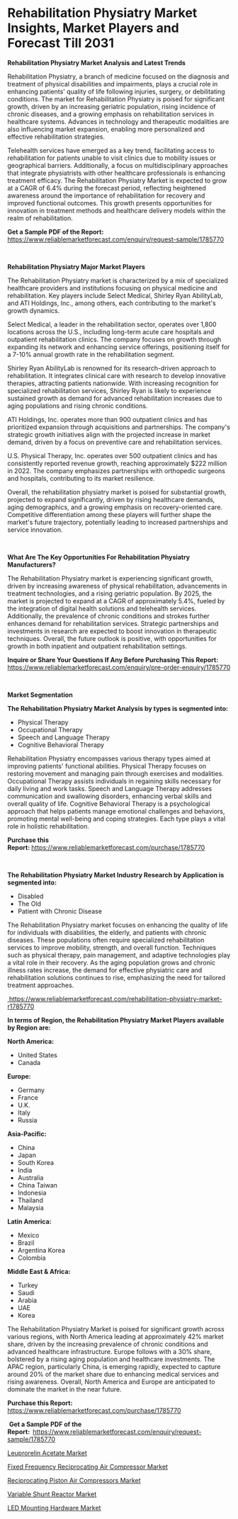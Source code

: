 <p><h1>Rehabilitation Physiatry Market Insights, Market Players and Forecast Till 2031</h1></p><p><strong>Rehabilitation Physiatry Market Analysis and Latest Trends</strong></p>
<p><p>Rehabilitation Physiatry, a branch of medicine focused on the diagnosis and treatment of physical disabilities and impairments, plays a crucial role in enhancing patients' quality of life following injuries, surgery, or debilitating conditions. The market for Rehabilitation Physiatry is poised for significant growth, driven by an increasing geriatric population, rising incidence of chronic diseases, and a growing emphasis on rehabilitation services in healthcare systems. Advances in technology and therapeutic modalities are also influencing market expansion, enabling more personalized and effective rehabilitation strategies.</p><p>Telehealth services have emerged as a key trend, facilitating access to rehabilitation for patients unable to visit clinics due to mobility issues or geographical barriers. Additionally, a focus on multidisciplinary approaches that integrate physiatrists with other healthcare professionals is enhancing treatment efficacy. The Rehabilitation Physiatry Market is expected to grow at a CAGR of 6.4% during the forecast period, reflecting heightened awareness around the importance of rehabilitation for recovery and improved functional outcomes. This growth presents opportunities for innovation in treatment methods and healthcare delivery models within the realm of rehabilitation.</p></p>
<p><strong>Get a Sample PDF of the Report:&nbsp;</strong> <a href="https://www.reliablemarketforecast.com/enquiry/request-sample/1785770?utm_campaign=1080&utm_medium=2&utm_source=Github&utm_content=ia&utm_term=09102024&utm_id=rehabilitation-physiatry">https://www.reliablemarketforecast.com/enquiry/request-sample/1785770</a></p>
<p>&nbsp;</p>
<p><strong>Rehabilitation Physiatry Major Market Players</strong></p>
<p><p>The Rehabilitation Physiatry market is characterized by a mix of specialized healthcare providers and institutions focusing on physical medicine and rehabilitation. Key players include Select Medical, Shirley Ryan AbilityLab, and ATI Holdings, Inc., among others, each contributing to the market's growth dynamics.</p><p>Select Medical, a leader in the rehabilitation sector, operates over 1,800 locations across the U.S., including long-term acute care hospitals and outpatient rehabilitation clinics. The company focuses on growth through expanding its network and enhancing service offerings, positioning itself for a 7-10% annual growth rate in the rehabilitation segment.</p><p>Shirley Ryan AbilityLab is renowned for its research-driven approach to rehabilitation. It integrates clinical care with research to develop innovative therapies, attracting patients nationwide. With increasing recognition for specialized rehabilitation services, Shirley Ryan is likely to experience sustained growth as demand for advanced rehabilitation increases due to aging populations and rising chronic conditions.</p><p>ATI Holdings, Inc. operates more than 900 outpatient clinics and has prioritized expansion through acquisitions and partnerships. The company's strategic growth initiatives align with the projected increase in market demand, driven by a focus on preventive care and rehabilitation services.</p><p>U.S. Physical Therapy, Inc. operates over 500 outpatient clinics and has consistently reported revenue growth, reaching approximately $222 million in 2022. The company emphasizes partnerships with orthopedic surgeons and hospitals, contributing to its market resilience.</p><p>Overall, the rehabilitation physiatry market is poised for substantial growth, projected to expand significantly, driven by rising healthcare demands, aging demographics, and a growing emphasis on recovery-oriented care. Competitive differentiation among these players will further shape the market's future trajectory, potentially leading to increased partnerships and service innovation.</p></p>
<p>&nbsp;</p>
<p><strong>What Are The Key Opportunities For Rehabilitation Physiatry Manufacturers?</strong></p>
<p><p>The Rehabilitation Physiatry market is experiencing significant growth, driven by increasing awareness of physical rehabilitation, advancements in treatment technologies, and a rising geriatric population. By 2025, the market is projected to expand at a CAGR of approximately 5.4%, fueled by the integration of digital health solutions and telehealth services. Additionally, the prevalence of chronic conditions and strokes further enhances demand for rehabilitation services. Strategic partnerships and investments in research are expected to boost innovation in therapeutic techniques. Overall, the future outlook is positive, with opportunities for growth in both inpatient and outpatient rehabilitation settings.</p></p>
<p><strong>Inquire or Share Your Questions If Any Before Purchasing This Report:</strong> <a href="https://www.reliablemarketforecast.com/enquiry/pre-order-enquiry/1785770?utm_campaign=1080&utm_medium=2&utm_source=Github&utm_content=ia&utm_term=09102024&utm_id=rehabilitation-physiatry">https://www.reliablemarketforecast.com/enquiry/pre-order-enquiry/1785770</a></p>
<p>&nbsp;</p>
<p><strong>Market Segmentation</strong></p>
<p><strong>The Rehabilitation Physiatry Market Analysis by types is segmented into:</strong></p>
<p><ul><li>Physical Therapy</li><li>Occupational Therapy</li><li>Speech and Language Therapy</li><li>Cognitive Behavioral Therapy</li></ul></p>
<p><p>Rehabilitation Physiatry encompasses various therapy types aimed at improving patients' functional abilities. Physical Therapy focuses on restoring movement and managing pain through exercises and modalities. Occupational Therapy assists individuals in regaining skills necessary for daily living and work tasks. Speech and Language Therapy addresses communication and swallowing disorders, enhancing verbal skills and overall quality of life. Cognitive Behavioral Therapy is a psychological approach that helps patients manage emotional challenges and behaviors, promoting mental well-being and coping strategies. Each type plays a vital role in holistic rehabilitation.</p></p>
<p><strong>Purchase this Report:&nbsp;</strong><a href="https://www.reliablemarketforecast.com/purchase/1785770?utm_campaign=1080&utm_medium=2&utm_source=Github&utm_content=ia&utm_term=09102024&utm_id=rehabilitation-physiatry">https://www.reliablemarketforecast.com/purchase/1785770</a></p>
<p>&nbsp;</p>
<p><strong>The Rehabilitation Physiatry Market Industry Research by Application is segmented into:</strong></p>
<p><ul><li>Disabled</li><li>The Old</li><li>Patient with Chronic Disease</li></ul></p>
<p><p>The Rehabilitation Physiatry market focuses on enhancing the quality of life for individuals with disabilities, the elderly, and patients with chronic diseases. These populations often require specialized rehabilitation services to improve mobility, strength, and overall function. Techniques such as physical therapy, pain management, and adaptive technologies play a vital role in their recovery. As the aging population grows and chronic illness rates increase, the demand for effective physiatric care and rehabilitation solutions continues to rise, emphasizing the need for tailored treatment approaches.</p></p>
<p><a href="https://www.reliablemarketforecast.com/rehabilitation-physiatry-market-r1785770?utm_campaign=1080&utm_medium=2&utm_source=Github&utm_content=ia&utm_term=09102024&utm_id=rehabilitation-physiatry">&nbsp;https://www.reliablemarketforecast.com/rehabilitation-physiatry-market-r1785770</a></p>
<p><strong>In terms of Region, the Rehabilitation Physiatry Market Players available by Region are:</strong></p>
<p>
    <p> <strong> North America: </strong>
        <ul>
            <li>United States</li>
            <li>Canada</li>
        </ul>
        </p> 
    <p> <strong> Europe: </strong>
        <ul>
            <li>Germany</li>
            <li>France</li>
            <li>U.K.</li>
            <li>Italy</li>
            <li>Russia</li>
        </ul>
        </p> 
    <p> <strong> Asia-Pacific: </strong>
        <ul>
            <li>China</li>
            <li>Japan</li>
            <li>South Korea</li>
            <li>India</li>
            <li>Australia</li>
            <li>China Taiwan</li>
            <li>Indonesia</li>
            <li>Thailand</li>
            <li>Malaysia</li>
        </ul>
        </p> 
    <p> <strong> Latin America: </strong>
        <ul>
            <li>Mexico</li>
            <li>Brazil</li>
            <li>Argentina Korea</li>
            <li>Colombia</li>
        </ul>
        </p> 
    <p> <strong> Middle East & Africa: </strong>
        <ul>
            <li>Turkey</li>
            <li>Saudi</li>
            <li>Arabia</li>
            <li>UAE</li>
            <li>Korea</li>
        </ul>
    </p>
    </p>
<p><p>The Rehabilitation Physiatry Market is poised for significant growth across various regions, with North America leading at approximately 42% market share, driven by the increasing prevalence of chronic conditions and advanced healthcare infrastructure. Europe follows with a 30% share, bolstered by a rising aging population and healthcare investments. The APAC region, particularly China, is emerging rapidly, expected to capture around 20% of the market share due to enhancing medical services and rising awareness. Overall, North America and Europe are anticipated to dominate the market in the near future.</p></p>
<p><strong>Purchase this Report: </strong><a href="https://www.reliablemarketforecast.com/purchase/1785770?utm_campaign=1080&utm_medium=2&utm_source=Github&utm_content=ia&utm_term=09102024&utm_id=rehabilitation-physiatry">https://www.reliablemarketforecast.com/purchase/1785770</a></p>
<p>&nbsp;<strong>Get a Sample PDF of the Report:&nbsp;&nbsp;</strong><a href="https://www.reliablemarketforecast.com/enquiry/request-sample/1785770?utm_campaign=1080&utm_medium=2&utm_source=Github&utm_content=ia&utm_term=09102024&utm_id=rehabilitation-physiatry">https://www.reliablemarketforecast.com/enquiry/request-sample/1785770</a></p>
<p><strong></strong></p>
<p><p><a href="https://www.linkedin.com/pulse/top-trends-transforming-leuprorelin-acetate-market-2024--syy9f?utm_campaign=1080&utm_medium=2&utm_source=Github&utm_content=ia&utm_term=09102024&utm_id=rehabilitation-physiatry">Leuprorelin Acetate Market</a></p><p><a href="https://github.com/yoreivesal/Market-Research-Report-List-1/blob/main/fixed-frequency-reciprocating-air-compressor-market.md?utm_campaign=1080&utm_medium=2&utm_source=Github&utm_content=ia&utm_term=09102024&utm_id=rehabilitation-physiatry">Fixed Frequency Reciprocating Air Compressor Market</a></p><p><a href="https://github.com/shebaharrifx/Market-Research-Report-List-1/blob/main/reciprocating-piston-air-compressors-market.md?utm_campaign=1080&utm_medium=2&utm_source=Github&utm_content=ia&utm_term=09102024&utm_id=rehabilitation-physiatry">Reciprocating Piston Air Compressors Market</a></p><p><a href="https://www.linkedin.com/pulse/variable-shunt-reactor-market-penetration-strategies-untapped-c0nye?utm_campaign=1080&utm_medium=2&utm_source=Github&utm_content=ia&utm_term=09102024&utm_id=rehabilitation-physiatry">Variable Shunt Reactor Market</a></p><p><a href="https://www.linkedin.com/pulse/led-mounting-hardware-market-research-report-forecast-0meve?utm_campaign=1080&utm_medium=2&utm_source=Github&utm_content=ia&utm_term=09102024&utm_id=rehabilitation-physiatry">LED Mounting Hardware Market</a></p></p>
